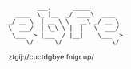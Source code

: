 ```
        ___.      _____         
  ____  \_ |__  _/ ____\  ____  
_/ __ \  | __ \ \   __\ _/ __ \ 
\  ___/  | \_\ \ |  |   \  ___/ 
 \___  > |___  / |__|    \___  >
     \/      \/              \/ 
```

ztgij://cuctdgbye.fnigr.up/
